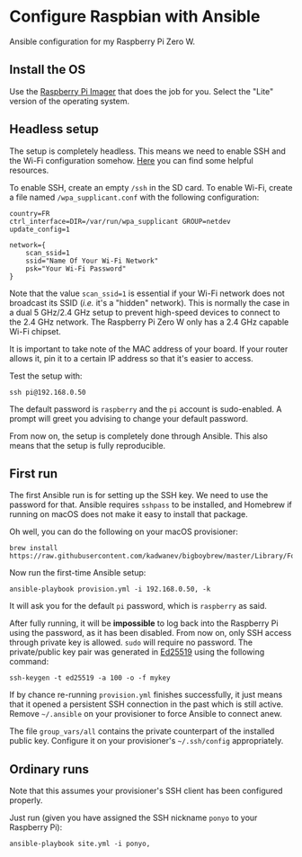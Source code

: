 Configure Raspbian with Ansible
===============================

Ansible configuration for my Raspberry Pi Zero W.


Install the OS
--------------
Use the [Raspberry Pi Imager](https://www.raspberrypi.org/downloads/) that does the job for you.
Select the "Lite" version of the operating system.


Headless setup
--------------
The setup is completely headless. This means we need to enable SSH and the Wi-Fi configuration
somehow. [Here](https://desertbot.io/blog/headless-raspberry-pi-3-bplus-ssh-wifi-setup) you can find
some helpful resources.

To enable SSH, create an empty `/ssh` in the SD card. To enable Wi-Fi, create a file named
`/wpa_supplicant.conf` with the following configuration:

```
country=FR
ctrl_interface=DIR=/var/run/wpa_supplicant GROUP=netdev
update_config=1

network={
    scan_ssid=1
    ssid="Name Of Your Wi-Fi Network"
    psk="Your Wi-Fi Password"
}
```

Note that the value `scan_ssid=1` is essential if your Wi-Fi network does not broadcast its SSID
(_i.e._ it's a "hidden" network). This is normally the case in a dual 5 GHz/2.4 GHz setup to prevent
high-speed devices to connect to the 2.4 GHz network. The Raspberry Pi Zero W only has a 2.4 GHz
capable Wi-Fi chipset.

It is important to take note of the MAC address of your board. If your router allows it, pin it to
a certain IP address so that it's easier to access.

Test the setup with:

```
ssh pi@192.168.0.50
```

The default password is `raspberry` and the `pi` account is sudo-enabled. A prompt will greet you
advising to change your default password.

From now on, the setup is completely done through Ansible. This also means that the setup is fully
reproducible.


First run
---------
The first Ansible run is for setting up the SSH key. We need to use the password for that. Ansible
requires `sshpass` to be installed, and Homebrew if running on macOS does not make it easy to
install that package.

Oh well, you can do the following on your macOS provisioner:

```
brew install https://raw.githubusercontent.com/kadwanev/bigboybrew/master/Library/Formula/sshpass.rb
```

Now run the first-time Ansible setup:

```
ansible-playbook provision.yml -i 192.168.0.50, -k
```

It will ask you for the default `pi` password, which is `raspberry` as said.

After fully running, it will be **impossible** to log back into the Raspberry Pi using the password,
as it has been disabled. From now on, only SSH access through private key is allowed. `sudo` will
require no password. The private/public key pair was generated in
[Ed25519](https://medium.com/risan/upgrade-your-ssh-key-to-ed25519-c6e8d60d3c54) using the following
command:

```
ssh-keygen -t ed25519 -a 100 -o -f mykey
```

If by chance re-running `provision.yml` finishes successfully, it just means that it opened a
persistent SSH connection in the past which is still active. Remove `~/.ansible` on your provisioner
to force Ansible to connect anew.

The file `group_vars/all` contains the private counterpart of the installed public key. Configure it
on your provisioner's `~/.ssh/config` appropriately.


Ordinary runs
-------------

Note that this assumes your provisioner's SSH client has been configured properly.

Just run (given you have assigned the SSH nickname `ponyo` to your Raspberry Pi):

```
ansible-playbook site.yml -i ponyo,
```
